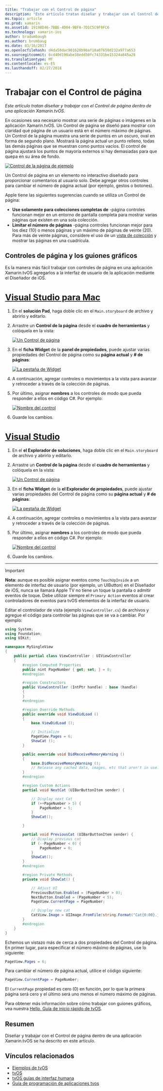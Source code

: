 ```yaml
---
title: "Trabajar con el Control de página"
description: "Este artículo tratan diseñar y trabajar con el Control de página dentro de una aplicación Xamarin.tvOS."
ms.topic: article
ms.prod: xamarin
ms.assetid: 19198D46-7BBE-4D04-9BFA-7D1C5C9F9FC6
ms.technology: xamarin-ios
author: bradumbaugh
ms.author: brumbaug
ms.date: 03/16/2017
ms.openlocfilehash: d4da50dac901628b9baf10a07650d232a977a653
ms.sourcegitcommit: 6cd40d190abe38edd50fc74331be15324a845a28
ms.translationtype: MT
ms.contentlocale: es-ES
ms.lasthandoff: 02/27/2018
---
```

# <a name="working-with-page-control"></a>Trabajar con el Control de página

_Este artículo tratan diseñar y trabajar con el Control de página dentro de una aplicación Xamarin.tvOS._

En ocasiones sea necesario mostrar una serie de páginas o imágenes en la aplicación Xamarin.tvOS. Un Control de página se diseñó para mostrar con claridad qué página de un usuario está en el número máximo de páginas. Un Control de la página muestra una serie de puntos en un oscuro, oval en forma de segundo plano. Mostrará la página actual un punto relleno, todas las demás páginas que se muestran como puntos vacíos. El control de página ajustará los puntos de mayoría externos si hay demasiadas para que quepa en su área de fondo.

[ ![](page-controls-images/page01.png "Control de la página de ejemplo")](page-controls-images/page01.png)

Un Control de página en un elemento no interactivo diseñado para proporcionar comentarios al usuario solo. Debe agregar otros controles para cambiar el número de página actual (por ejemplo, gestos o botones).

Apple tiene las siguientes sugerencias cuando se utiliza un Control de página:

- **Use solamente para colecciones completas de** -página controles funcionan mejor en un entorno de pantalla completa para mostrar varias páginas que existen en una sola colección.
- **Limitar el número de páginas** -página controles funcionan mejor para los diez (10) o menos páginas y un máximo de páginas de veinte (20). Para más de veinte páginas, considere el uso de un [vista de colección](~/ios/tvos/user-interface/collection-views.md) y mostrar las páginas en una cuadrícula.

<a name="Page-Controls-and-Storyboards" />

## <a name="page-controls-and-storyboards"></a>Controles de página y los guiones gráficos

Es la manera más fácil trabajar con controles de página en una aplicación Xamarin.tvOS agregarlos a la interfaz de usuario de la aplicación mediante el Diseñador de iOS.

# <a name="visual-studio-for-mactabvsmac"></a>[Visual Studio para Mac](#tab/vsmac)

    
1. En el **solución Pad**, haga doble clic en el `Main.storyboard` de archivo y abrirlo y editarlo.
1. Arrastre un **Control de la página** desde el **cuadro de herramientas** y colóquela en la vista: 

    [ ![](page-controls-images/page02.png "Un Control de página")](page-controls-images/page02.png)
1. En el **ficha Widget** de la **panel de propiedades**, puede ajustar varias propiedades del Control de página como su **página actual** y **# de páginas**: 

    [ ![](page-controls-images/page03.png "La pestaña de Widget")](page-controls-images/page03.png)
1. A continuación, agregar controles o movimientos a la vista para avanzar y retroceder a través de la colección de páginas.
1. Por último, asignar **nombres** a los controles de modo que pueda responder a ellos en código C#. Por ejemplo: 

    [ ![](page-controls-images/page04.png "Nombre del control")](page-controls-images/page04.png)
1. Guarde los cambios.
    

# <a name="visual-studiotabvswin"></a>[Visual Studio](#tab/vswin)

    
1. En el **el Explorador de soluciones**, haga doble clic en el `Main.storyboard` de archivo y abrirlo y editarlo.
1. Arrastre un **Control de la página** desde el **cuadro de herramientas** y colóquela en la vista: 

    [ ![](page-controls-images/page02-vs.png "Un Control de página")](page-controls-images/page02-vs.png)
1. En el **ficha Widget** de la **el Explorador de propiedades**, puede ajustar varias propiedades del Control de página como su **página actual** y **# de páginas**: 

    [ ![](page-controls-images/page03-vs.png "La pestaña de Widget")](page-controls-images/page03-vs.png)
1. A continuación, agregar controles o movimientos a la vista para avanzar y retroceder a través de la colección de páginas.
1. Por último, asignar **nombres** a los controles de modo que pueda responder a ellos en código C#. Por ejemplo: 

    [ ![](page-controls-images/page04-vs.png "Nombre del control")](page-controls-images/page04-vs.png)
1. Guarde los cambios.
    

-----

> [!IMPORTANT]
> **Nota:** aunque es posible asignar eventos como `TouchUpInside` a un elemento de interfaz de usuario (por ejemplo, un UIButton) en el Diseñador de iOS, nunca se llamará Apple TV no tiene un toque la pantalla o admitir eventos de toque. Debe utilizar siempre el `Primary Action` eventos al crear controladores de eventos para tvOS elementos de la interfaz de usuario.




Editar el controlador de vista (ejemplo `ViewController.cs`) de archivos y agregue el código para controlar las páginas que se va a cambiar. Por ejemplo:

```csharp
using System;
using Foundation;
using UIKit;

namespace MySingleView
{
    public partial class ViewController : UIViewController
    {
        #region Computed Properties
        public nint PageNumber { get; set; } = 0;
        #endregion

        #region Constructors
        public ViewController (IntPtr handle) : base (handle)
        {
        }
        #endregion

        #region Override Methods
        public override void ViewDidLoad ()
        {
            base.ViewDidLoad ();

            // Initialize
            PageView.Pages = 6;
            ShowCat ();
        }

        public override void DidReceiveMemoryWarning ()
        {
            base.DidReceiveMemoryWarning ();
            // Release any cached data, images, etc that aren't in use.
        }
        #endregion

        #region Custom Actions
        partial void NextCat (UIBarButtonItem sender) {

            // Display next Cat
            if (++PageNumber > 5) {
                PageNumber = 5;
            }
            ShowCat();

        }

        partial void PreviousCat (UIBarButtonItem sender) {
            // Display previous cat
            if (--PageNumber < 0) {
                PageNumber = 0;
            }
            ShowCat();
        }
        #endregion

        #region Private Methods
        private void ShowCat() {

            // Adjust UI
            PreviousButton.Enabled = (PageNumber > 0);
            NextButton.Enabled = (PageNumber < 5);
            PageView.CurrentPage = PageNumber;

            // Display new cat
            CatView.Image = UIImage.FromFile(string.Format("Cat{0:00}.jpg",PageNumber+1));
        }
        #endregion
    }
}
```

Echemos un vistazo más de cerca a dos propiedades del Control de página. En primer lugar, para especificar el número máximo de páginas, use lo siguiente:

```csharp
PageView.Pages = 6;
```

Para cambiar el número de página actual, utilice el código siguiente:

```csharp
PageView.CurrentPage = PageNumber;
```

El `CurrentPage` propiedad es cero (0) en función, por lo que la primera página será cero y el último será uno menos el número máximo de páginas.

Para obtener más información sobre cómo trabajar con guiones gráficos, vea nuestra [Hello, Guía de inicio rápido de tvOS](~/ios/tvos/get-started/hello-tvos.md). 

<a name="Summary" />

## <a name="summary"></a>Resumen

Diseñar y trabajar con el Control de página dentro de una aplicación Xamarin.tvOS se ha descrito en este artículo.



## <a name="related-links"></a>Vínculos relacionados

- [Ejemplos de tvOS](https://developer.xamarin.com/samples/tvos/all/)
- [tvOS](https://developer.apple.com/tvos/)
- [tvOS guías de interfaz humana](https://developer.apple.com/tvos/human-interface-guidelines/)
- [Guía de programación de aplicaciones tvos](https://developer.apple.com/library/prerelease/tvos/documentation/General/Conceptual/AppleTV_PG/)
